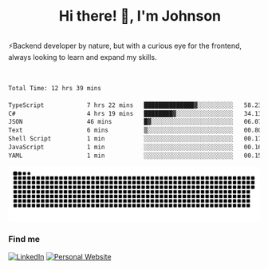 <div id="user-content-toc">
  <ul align="center">
    <summary><h1 style="display: inline-block">Hi there! 👋, I'm Johnson</h1></summary>
  </ul>
</div>

⚡Backend developer by nature, but with a curious eye for the frontend, always looking to learn and expand my skills.

<br>


<!--START_SECTION:waka-->

```txt
Total Time: 12 hrs 39 mins

TypeScript            7 hrs 22 mins   ██████████████▓░░░░░░░░░░   58.23 %
C#                    4 hrs 19 mins   ████████▓░░░░░░░░░░░░░░░░   34.13 %
JSON                  46 mins         █▓░░░░░░░░░░░░░░░░░░░░░░░   06.07 %
Text                  6 mins          ▒░░░░░░░░░░░░░░░░░░░░░░░░   00.80 %
Shell Script          1 min           ░░░░░░░░░░░░░░░░░░░░░░░░░   00.17 %
JavaScript            1 min           ░░░░░░░░░░░░░░░░░░░░░░░░░   00.16 %
YAML                  1 min           ░░░░░░░░░░░░░░░░░░░░░░░░░   00.15 %
```

<!--END_SECTION:waka-->

<picture>
  <source  srcset="https://github.com/joshwambere/joshwambere/blob/output/github-contribution-grid-snake-dark.svg?palette=github-dark">
  <source  srcset="https://github.com/joshwambere/joshwambere/blob/output/github-contribution-grid-snake.svg">
  <img alt="github contribution grid snake animation" src="https://github.com/joshwambere/joshwambere/blob/output/github-contribution-grid-snake.svg">
</picture>

### Find me
<a href="https://www.linkedin.com/in/dusabe-johnson" target="_blank"><img src="https://img.shields.io/badge/LinkedIn-%230077B5.svg?&style=flat&logo=linkedin&logoColor=white" alt="LinkedIn"></a>
‎‎ [![Personal Website](https://img.shields.io/badge/visit-Johnsonis.me-blue)](https://johnsonis.me/)
